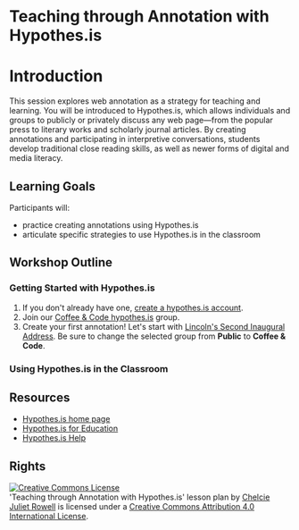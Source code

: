 # Teaching through Annotation with Hypothes.is

# Introduction

This session explores web annotation as a strategy for teaching and learning. You will be introduced to Hypothes.is, which allows individuals and groups to publicly or privately discuss any web page—from the popular press to literary works and scholarly journal articles. By creating annotations and participating in interpretive conversations, students develop traditional close reading skills, as well as newer forms of digital and media literacy.

## Learning Goals

Participants will:

- practice creating annotations using Hypothes.is
- articulate specific strategies to use Hypothes.is in the classroom

## Workshop Outline

### Getting Started with Hypothes.is

1. If you don't already have one, [create a hypothes.is account](https://web.hypothes.is/start).
2. Join our [Coffee & Code hypothes.is](https://hypothes.is/groups/oBmJ6bz8/coffee-code) group.
3. Create your first annotation! Let's start with [Lincoln's Second Inaugural Address](https://via.hypothes.is/https://quod.lib.umich.edu/l/lincoln/lincoln8/1:711?rgn=div1;view=fulltext). Be sure to change the selected group from **Public** to **Coffee & Code**.

### Using Hypothes.is in the Classroom

## Resources

- [Hypothes.is home page](https://web.hypothes.is)
- [Hypothes.is for Education](https://web.hypothes.is/education)
- [Hypothes.is Help](https://hypothesis.zendesk.com/hc/en-us)

## Rights

<a rel="license" href="http://creativecommons.org/licenses/by/4.0/"><img alt="Creative Commons License" style="border-width:0" src="https://i.creativecommons.org/l/by/4.0/88x31.png" /></a><br /><span xmlns:dct="http://purl.org/dc/terms/" href="http://purl.org/dc/dcmitype/Text" property="dct:title" rel="dct:type">'Teaching through Annotation with Hypothes.is' lesson plan</span> by <a xmlns:cc="http://creativecommons.org/ns#" href="https://github.com/BCDigSchol/coffee-code/blob/master/hypothes.is/README.md" property="cc:attributionName" rel="cc:attributionURL">Chelcie Juliet Rowell</a> is licensed under a <a rel="license" href="http://creativecommons.org/licenses/by/4.0/">Creative Commons Attribution 4.0 International License</a>.
